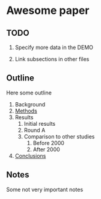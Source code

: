 # Awesome paper

## TODO

1. Specify more data in the DEMO

2. Link subsections in other files

## Outline

Here some outline

1. Background
2. [Methods](./Methods.md)
3. Results
   1. Initial results
   2. Round A
   3. Comparison to other studies
      1. Before 2000
      2. After 2000
4. [Conclusions](./Conclusions.md)

## Notes

Some not very important notes
